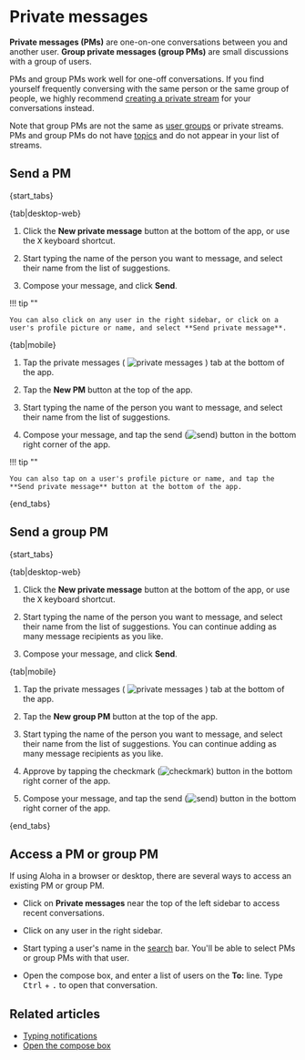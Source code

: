 # Private messages

**Private messages (PMs)** are one-on-one conversations between you and
another user. **Group private messages (group PMs)** are small
discussions with a group of users.

PMs and group PMs work well for one-off conversations. If you find yourself
frequently conversing with the same person or the same group of people, we
highly recommend [creating a private stream](/help/create-a-stream) for your
conversations instead.

Note that group PMs are not the same as [user groups](/help/user-groups) or
private streams. PMs and group PMs do not have [topics](/help/streams-and-topics)
and do not appear in your list of streams.

## Send a PM

{start_tabs}

{tab|desktop-web}

1. Click the **New private message** button at the bottom of the app, or
   use the <kbd>X</kbd> keyboard shortcut.

1. Start typing the name of the person you want to message, and
   select their name from the list of suggestions.

1. Compose your message, and click **Send**.

!!! tip ""

    You can also click on any user in the right sidebar, or click on a
    user's profile picture or name, and select **Send private message**.

{tab|mobile}

1. Tap the private messages
   ( <img src="/static/images/help/mobile-pm-tab-icon.svg" alt="private messages" class="mobile-icon"/> )
   tab at the bottom of the app.

1. Tap the **New PM** button at the top of the app.

1. Start typing the name of the person you want to message, and
   select their name from the list of suggestions.

1. Compose your message, and tap the send
   (<img src="/static/images/help/mobile-send-circle-icon.svg" alt="send" class="mobile-icon"/>)
   button in the bottom right corner of the app.

!!! tip ""

    You can also tap on a user's profile picture or name, and tap the
    **Send private message** button at the bottom of the app.

{end_tabs}

## Send a group PM

{start_tabs}

{tab|desktop-web}

1. Click the **New private message** button at the bottom of the app, or
   use the <kbd>X</kbd> keyboard shortcut.

1. Start typing the name of the person you want to message, and
   select their name from the list of suggestions. You can continue
   adding as many message recipients as you like.

1. Compose your message, and click **Send**.

{tab|mobile}

1. Tap the private messages
   ( <img src="/static/images/help/mobile-pm-tab-icon.svg" alt="private messages" class="mobile-icon"/> )
   tab at the bottom of the app.

1. Tap the **New group PM** button at the top of the app.

1. Start typing the name of the person you want to message, and
   select their name from the list of suggestions. You can continue
   adding as many message recipients as you like.

1. Approve by tapping the checkmark
   (<img src="/static/images/help/mobile-check-circle-icon.svg" alt="checkmark" class="mobile-icon"/>)
   button in the bottom right corner of the app.

1. Compose your message, and tap the send
   (<img src="/static/images/help/mobile-send-circle-icon.svg" alt="send" class="mobile-icon"/>)
   button in the bottom right corner of the app.

{end_tabs}

## Access a PM or group PM

If using Aloha in a browser or desktop, there are several ways to access an existing PM or group PM.

* Click on **Private messages** near the top of the left sidebar to access
  recent conversations.

* Click on any user in the right sidebar.

* Start typing a user's name in the [search](/help/search-for-messages) bar.
  You'll be able to select PMs or group PMs with that user.

* Open the compose box, and enter a list of users on the **To:**
  line. Type <kbd>Ctrl</kbd> + <kbd>.</kbd> to open that conversation.

## Related articles

* [Typing notifications](/help/typing-notifications)
* [Open the compose box](/help/open-the-compose-box)
